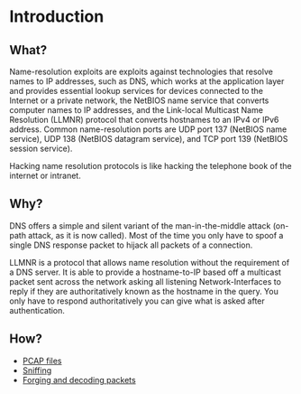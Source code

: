 # Introduction

## What?

Name-resolution exploits are exploits against technologies that resolve names to IP addresses, such as DNS, which works 
at the application layer and provides essential lookup services for devices connected to the Internet or a private 
network, the NetBIOS name service that converts computer names to IP addresses, and the Link-local Multicast Name 
Resolution (LLMNR) protocol that converts hostnames to an IPv4 or IPv6 address. Common name-resolution ports are 
UDP port 137 (NetBIOS name service), UDP 138 (NetBIOS datagram service), and TCP port 139 (NetBIOS session service).

Hacking name resolution protocols is like hacking the telephone book of the internet or intranet. 

## Why?

DNS offers a simple and silent variant of the man-in-the-middle attack (on-path attack, as it is now called). Most 
of the time you only have to spoof a single DNS response packet to hijack all packets of a connection.

LLMNR is a protocol that allows name resolution without the requirement of a DNS server. It is able to provide a 
hostname-to-IP based off a multicast packet sent across the network asking all listening Network-Interfaces to reply 
if they are authoritatively known as the hostname in the query. You only have to respond authoritatively you can give 
what is asked after authentication.

## How?

* [PCAP files](PCAP-dumps.md)
* [Sniffing](sniffing.md)
* [Forging and decoding packets](forging.md)


